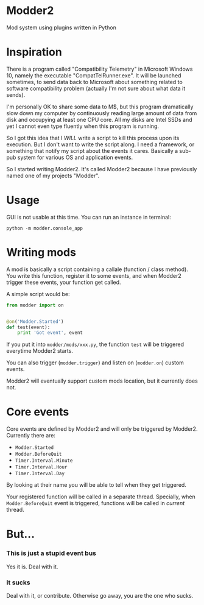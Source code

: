 # Modder2
Mod system using plugins written in Python

# Inspiration
There is a program called "Compatibility Telemetry" in Microsoft Windows 10, 
namely the executable "CompatTelRunner.exe". It will be launched sometimes, to 
send data back to Microsoft about something related to software compatibility 
problem (actually I'm not sure about what data it sends).

I'm personally OK to share some data to M$, but this program dramatically 
slow down my computer by continuously reading large amount of data from disk 
and occupying at least one CPU core. All my disks are Intel SSDs and yet I 
cannot even type fluently when this program is running.

So I got this idea that I *WILL* write a script to kill this process upon its 
execution. But I don't want to write the script along. I need a framework, or 
something that notify my script about the events it cares. Basically a sub-pub 
system for various OS and application events.

So I started writing Modder2. It's called Modder2 because I have previously 
named one of my projects "Modder".

# Usage
GUI is not usable at this time. You can run an instance in terminal:

```shell
python -m modder.console_app
```

# Writing mods
A mod is basically a script containing a callale (function / class method). 
You write this function, register it to some events, and when Modder2 trigger 
these events, your function get called.

A simple script would be:

```python
from modder import on


@on('Modder.Started')
def test(event):
    print 'Got event', event
```

If you put it into `modder/mods/xxx.py`, the function `test` will be triggered 
everytime Modder2 starts.

You can also trigger (`modder.trigger`) 
and listen on (`modder.on`) custom events.

Modder2 will eventually support custom mods location, but it currently does not.

# Core events
Core events are defined by Modder2 and  will only be triggered by Modder2. 
Currently there are:

* `Modder.Started`
* `Modder.BeforeQuit`
* `Timer.Interval.Minute`
* `Timer.Interval.Hour`
* `Timer.Interval.Day`

By looking at their name you will be able to tell when they get triggered.

Your registered function will be called in a separate thread. 
Specially, when `Modder.BeforeQuit` event is triggered, functions will be 
called in *current* thread.

# But...

### This is just a stupid event bus
Yes it is. Deal with it.

### It sucks
Deal with it, or contribute. Otherwise go away, you are the one who sucks.
